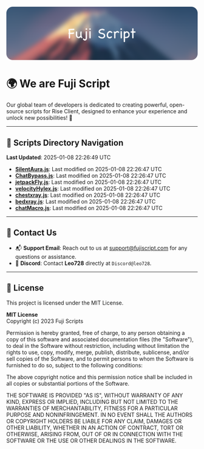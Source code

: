 ![Banner](.github/b.webp)

# 🌍 **We are Fuji Script**

Our global team of developers is dedicated to creating powerful, open-source scripts for Rise Client, designed to enhance your experience and unlock new possibilities! 🌟

---
<!-- SCRIPTS_NAVIGATION_START -->
## 📂 **Scripts Directory Navigation**

**Last Updated**: 2025-01-08 22:26:49 UTC

- **[SilentAura.js](scripts/SilentAura.js)**: Last modified on 2025-01-08 22:26:47 UTC
- **[ChatBypass.js](scripts/ChatBypass.js)**: Last modified on 2025-01-08 22:26:47 UTC
- **[jetpackFly.js](scripts/jetpackFly.js)**: Last modified on 2025-01-08 22:26:47 UTC
- **[velocityHylex.js](scripts/velocityHylex.js)**: Last modified on 2025-01-08 22:26:47 UTC
- **[chestxray.js](scripts/chestxray.js)**: Last modified on 2025-01-08 22:26:47 UTC
- **[bedxray.js](scripts/bedxray.js)**: Last modified on 2025-01-08 22:26:47 UTC
- **[chatMacro.js](scripts/chatMacro.js)**: Last modified on 2025-01-08 22:26:47 UTC

<!-- SCRIPTS_NAVIGATION_END -->

---

## 💬 **Contact Us**  
- 📬 **Support Email**: Reach out to us at [support@fujiscript.com](mailto:support@fujiscript.com) for any questions or assistance.  
- 💬 **Discord**: Contact **Leo728** directly at `Discord@leo728`.

---

## 📜 **License**

This project is licensed under the MIT License.  

**MIT License**  
Copyright (c) 2023 Fuji Scripts  

Permission is hereby granted, free of charge, to any person obtaining a copy of this software and associated documentation files (the "Software"), to deal in the Software without restriction, including without limitation the rights to use, copy, modify, merge, publish, distribute, sublicense, and/or sell copies of the Software, and to permit persons to whom the Software is furnished to do so, subject to the following conditions:  

The above copyright notice and this permission notice shall be included in all copies or substantial portions of the Software.  

THE SOFTWARE IS PROVIDED "AS IS", WITHOUT WARRANTY OF ANY KIND, EXPRESS OR IMPLIED, INCLUDING BUT NOT LIMITED TO THE WARRANTIES OF MERCHANTABILITY, FITNESS FOR A PARTICULAR PURPOSE AND NONINFRINGEMENT. IN NO EVENT SHALL THE AUTHORS OR COPYRIGHT HOLDERS BE LIABLE FOR ANY CLAIM, DAMAGES OR OTHER LIABILITY, WHETHER IN AN ACTION OF CONTRACT, TORT OR OTHERWISE, ARISING FROM, OUT OF OR IN CONNECTION WITH THE SOFTWARE OR THE USE OR OTHER DEALINGS IN THE SOFTWARE.  
